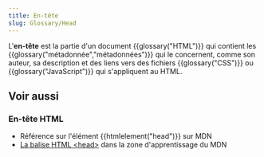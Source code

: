 ```yaml
---
title: En-tête
slug: Glossary/Head
---
```


L'**en-tête** est la partie d'un document {{glossary("HTML")}} qui contient les {{glossary("métadonnée","métadonnées")}} qui le concernent, comme son auteur, sa description et des liens vers des fichiers {{glossary("CSS")}} ou {{glossary("JavaScript")}} qui s'appliquent au HTML.

## Voir aussi

### En-tête HTML

- Référence sur l'élément {{htmlelement("head")}} sur MDN
- [La balise HTML \<head>](/fr/Apprendre/HTML/Introduction_à_HTML/The_head_metadata_in_HTML) dans la zone d'apprentissage du MDN
